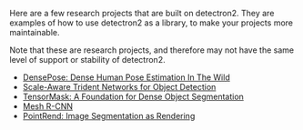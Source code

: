 
Here are a few research projects that are built on detectron2.
They are examples of how to use detectron2 as a library, to make your projects more
maintainable.

Note that these are research projects, and therefore may not have the same level
of support or stability of detectron2.

+ [DensePose: Dense Human Pose Estimation In The Wild](DensePose)
+ [Scale-Aware Trident Networks for Object Detection](TridentNet)
+ [TensorMask: A Foundation for Dense Object Segmentation](TensorMask)
+ [Mesh R-CNN](https://github.com/facebookresearch/meshrcnn)
+ [PointRend: Image Segmentation as Rendering](PointRend)
